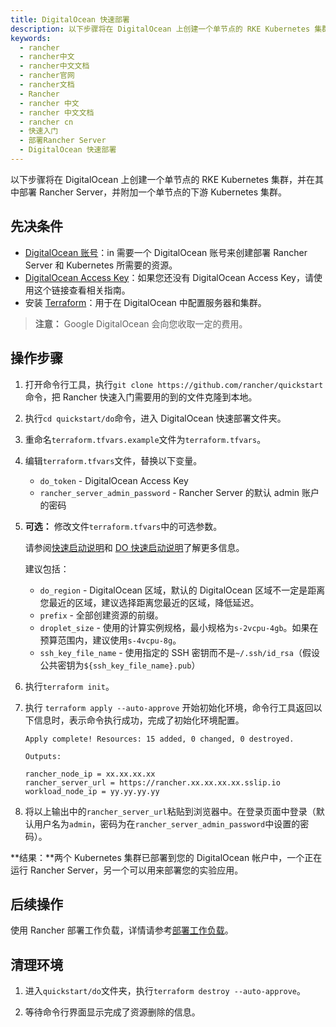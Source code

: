 ```yaml
---
title: DigitalOcean 快速部署
description: 以下步骤将在 DigitalOcean 上创建一个单节点的 RKE Kubernetes 集群，并在其中部署 Rancher Server，并附加一个单节点的下游 Kubernetes 集群。
keywords:
  - rancher
  - rancher中文
  - rancher中文文档
  - rancher官网
  - rancher文档
  - Rancher
  - rancher 中文
  - rancher 中文文档
  - rancher cn
  - 快速入门
  - 部署Rancher Server
  - DigitalOcean 快速部署
---
```


以下步骤将在 DigitalOcean 上创建一个单节点的 RKE Kubernetes 集群，并在其中部署 Rancher Server，并附加一个单节点的下游 Kubernetes 集群。

## 先决条件

- [DigitalOcean 账号](https://www.digitalocean.com)：in 需要一个 DigitalOcean 账号来创建部署 Rancher Server 和 Kubernetes 所需要的资源。
- [DigitalOcean Access Key](https://www.digitalocean.com/community/tutorials/how-to-create-a-digitalocean-space-and-api-key)：如果您还没有 DigitalOcean Access Key，请使用这个链接查看相关指南。
- 安装 [Terraform](https://www.terraform.io/downloads.html)：用于在 DigitalOcean 中配置服务器和集群。

> **注意：**
> Google DigitalOcean 会向您收取一定的费用。

## 操作步骤

1. 打开命令行工具，执行`git clone https://github.com/rancher/quickstart`命令，把 Rancher 快速入门需要用的到的文件克隆到本地。

1. 执行`cd quickstart/do`命令，进入 DigitalOcean 快速部署文件夹。

1. 重命名`terraform.tfvars.example`文件为`terraform.tfvars`。

1. 编辑`terraform.tfvars`文件，替换以下变量。

   - `do_token` - DigitalOcean Access Key
   - `rancher_server_admin_password` - Rancher Server 的默认 admin 账户的密码

1. **可选：** 修改文件`terraform.tfvars`中的可选参数。

   请参阅[快速启动说明](https://github.com/rancher/quickstart)和 [DO 快速启动说明](https://github.com/rancher/quickstart/tree/master/do)了解更多信息。

   建议包括：

   - `do_region` - DigitalOcean 区域，默认的 DigitalOcean 区域不一定是距离您最近的区域，建议选择距离您最近的区域，降低延迟。
   - `prefix` - 全部创建资源的前缀。
   - `droplet_size` - 使用的计算实例规格，最小规格为`s-2vcpu-4gb`。如果在预算范围内，建议使用`s-4vcpu-8g`。
   - `ssh_key_file_name` - 使用指定的 SSH 密钥而不是`~/.ssh/id_rsa`（假设公共密钥为`${ssh_key_file_name}.pub`）

1. 执行`terraform init`。

1. 执行 `terraform apply --auto-approve` 开始初始化环境，命令行工具返回以下信息时，表示命令执行成功，完成了初始化环境配置。

   ```
   Apply complete! Resources: 15 added, 0 changed, 0 destroyed.

   Outputs:

   rancher_node_ip = xx.xx.xx.xx
   rancher_server_url = https://rancher.xx.xx.xx.xx.sslip.io
   workload_node_ip = yy.yy.yy.yy
   ```

1. 将以上输出中的`rancher_server_url`粘贴到浏览器中。在登录页面中登录（默认用户名为`admin`，密码为在`rancher_server_admin_password`中设置的密码）。

**结果：**两个 Kubernetes 集群已部署到您的 DigitalOcean 帐户中，一个正在运行 Rancher Server，另一个可以用来部署您的实验应用。

## 后续操作

使用 Rancher 部署工作负载，详情请参考[部署工作负载](/docs/rancher2/quick-start-guide/workload/_index)。

## 清理环境

1. 进入`quickstart/do`文件夹，执行`terraform destroy --auto-approve`。

1. 等待命令行界面显示完成了资源删除的信息。
